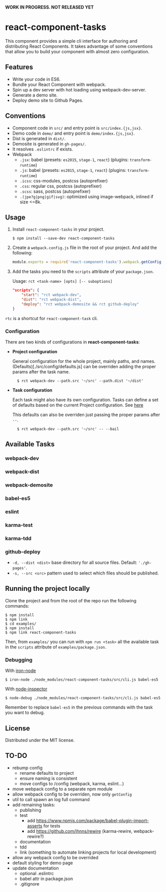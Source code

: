 **WORK IN PROGRESS. NOT RELEASED YET**

# react-component-tasks

This component provides a simple cli interface for authoring and distributing React Components. It takes advantage of some conventions that allow you to build your component with almost zero configuration.

## Features

- Write your code in ES6.
- Bundle your React Component with webpack.
- Spin up a dev server with hot loading using webpack-dev-server.
- Generate a demo site.
- Deploy demo site to Github Pages.

## Conventions

- Component code in `src/` and entry point is `src/index.{js,jsx}`.
- Demo code in `demo/` and entry point is `demo/index.{js,jsx}`.
- Dist is generated in `dist/`.
- Demosite is generated in `gh-pages/`.
- It resolves `.eslintrc` if exists.
- Webpack
	- `.jsx`: babel (presets: `es2015`, `stage-1`, `react`) (plugins: `transform-runtime`)
	- `.js`: babel (presets: `es2015`, `stage-1`, `react`) (plugins: `transform-runtime`)
	- `.icss`: css-modules, postcss (autoprefixer)
	- `.css`: regular css, postcss (autoprefixer)
	- `.scss`: sass, postcss (autoprefixer)
	- `.(jpe?g|png|gif|svg)`: optimized using image-webpack, inlined if size <=8k.

## Usage

1. Install `react-component-tasks` in your project.

	```shell
	$ npm install --save-dev react-component-tasks
	```

2. Create a `webpack.config.js` file in the root of your project. And add the following:

	```javascript
	module.exports = require('react-component-tasks').webpack.getConfig();
	```

3. Add the tasks you need to the `scripts` attribute of your `package.json`.

	Usage: `rct <task-name> [opts] [-- suboptions]`

	```json
	"scripts": {
	    "start": "rct webpack-dev",
	    "dist": "rct webpack-dist",
	    "deploy": "rct webpack-demosite && rct github-deploy"
	}
	```

`rtc` is a shortcut for `react-component-task` cli.


### Configuration

There are two kinds of configurations in **react-component-tasks**:

- **Project configuration**

	General configuration for the whole project, mainly paths, and names. (Defaults)[./src/config/defaults.js] can be overriden adding the proper params after the task name.

		$ rct webpack-dev --path.src '~/src' --path.dist '~/dist'

- **Task configuration**

	Each task might also have its own configuration. Tasks can define a set of defaults based on the current Project configuration. See [here](./src/tasks/eslint.js)

	This defaults can also be overriden just passing the proper params after `--`.

		$ rct webpack-dev --path.src '~/src' -- --bail


## Available Tasks

### webpack-dev

### webpack-dist

### webpack-demosite

### babel-es5

### eslint

### karma-test

### karma-tdd

### github-deploy

- `-d, --dist <dist>` base directory for all source files. Default: `'./gh-pages'`.
- `-s, --src <src>` pattern used to select which files should be published.


## Running the project locally

Clone the project and from the root of the repo run the following commands:

	$ npm install
	$ npm link
	$ cd examples/
	$ npm install
	$ npm link react-component-tasks

Then, from `examples/` you can run with `npm run <task>` all the available task in the `scripts` attribute of `examples/package.json`.

### Debugging

With [iron-node](http://s-a.github.io/iron-node/)

	$ iron-node ./node_modules/react-component-tasks/src/cli.js babel-es5

With [node-inspector](https://github.com/node-inspector/node-inspector)

	$ node-debug ./node_modules/react-component-tasks/src/cli.js babel-es5

Remember to replace `babel-es5` in the previous commands with the task you want to debug.


## License

Distributed under the MIT license.

## TO-DO

- rebump config
	- rename defaults to project
	- ensure naming is consistent
	- move configs to /config (webpack, karma, eslint...)
- move webpack config to a separate npm module
- allow webpack config to be overriden, now only `getConfig`
- util to call spawn an log full command
- add remaining tasks:
	- publishing
	- test
		- add https://www.npmjs.com/package/babel-plugin-import-asserts for tests
		- add https://github.com/jhnns/rewire  (karma-rewire, webpack-rewire?)
	- documentation
	- tdd
	- link (something to automate linking projects for local development)
- allow any webpack config to be overrided
- default styling for demo page
- update documentation
	- optional .eslintrc
	- babel attr in package.json
	- .gitignore
